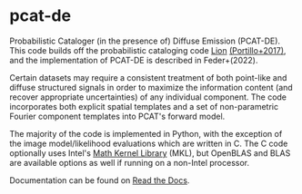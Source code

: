 # pcat-de
Probabilistic Cataloger (in the presence of) Diffuse Emission (PCAT-DE). This code builds off the probabilistic cataloging code [Lion](https://github.com/stephenportillo/lion) [(Portillo+2017)](https://iopscience.iop.org/article/10.3847/1538-3881/aa8565/pdf), and the implementation of PCAT-DE is described in Feder+(2022). 

Certain datasets may require a consistent treatment of both point-like and diffuse structured signals in order to maximize the information content (and recover appropriate uncertainties) of any individual component. The code incorporates both explicit spatial templates and a set of non-parametric Fourier component templates into PCAT's forward model.

The majority of the code is implemented in Python, with the exception of the image model/likelihood evaluations which are written in C. The C code optionally uses Intel's [Math Kernel Library](https://www.intel.com/content/www/us/en/develop/documentation/get-started-with-mkl-for-dpcpp/top.html) (MKL), but OpenBLAS and BLAS are available options as well if running on a non-Intel processor.

Documentation can be found on [Read the Docs](https://pcat-de.readthedocs.io).

